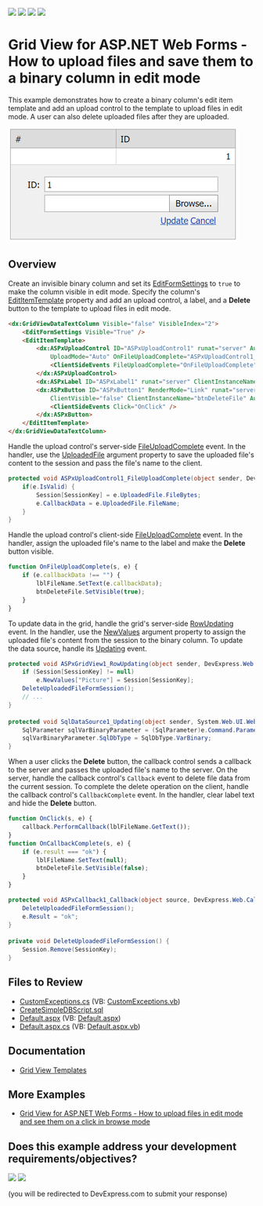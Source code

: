 <!-- default badges list -->
![](https://img.shields.io/endpoint?url=https://codecentral.devexpress.com/api/v1/VersionRange/128536070/15.1.5%2B)
[![](https://img.shields.io/badge/Open_in_DevExpress_Support_Center-FF7200?style=flat-square&logo=DevExpress&logoColor=white)](https://supportcenter.devexpress.com/ticket/details/T285123)
[![](https://img.shields.io/badge/📖_How_to_use_DevExpress_Examples-e9f6fc?style=flat-square)](https://docs.devexpress.com/GeneralInformation/403183)
[![](https://img.shields.io/badge/💬_Leave_Feedback-feecdd?style=flat-square)](#does-this-example-address-your-development-requirementsobjectives)
<!-- default badges end -->
# Grid View for ASP.NET Web Forms - How to upload files and save them to a binary column in edit mode

This example demonstrates how to create a binary column's edit item template and add an upload control to the template to upload files in edit mode. A user can also delete uploaded files after they are uploaded.

![Upload files in edit mode](UploadFilesInEditMode.png)

## Overview

Create an invisible binary column and set its [EditFormSettings](https://docs.devexpress.com/AspNet/DevExpress.Web.GridViewDataColumn.EditFormSettings) to `true` to make the column visible in edit mode. Specify the column's [EditItemTemplate](https://docs.devexpress.com/AspNet/DevExpress.Web.GridViewDataColumn.EditItemTemplate) property and add an upload control, a label, and a **Delete** button to the template to upload files in edit mode.

```aspx
<dx:GridViewDataTextColumn Visible="false" VisibleIndex="2">
    <EditFormSettings Visible="True" />
    <EditItemTemplate>
        <dx:ASPxUploadControl ID="ASPxUploadControl1" runat="server" AutoStartUpload="true"
            UploadMode="Auto" OnFileUploadComplete="ASPxUploadControl1_FileUploadComplete">
            <ClientSideEvents FileUploadComplete="OnFileUploadComplete" />
        </dx:ASPxUploadControl>
        <dx:ASPxLabel ID="ASPxLabel1" runat="server" ClientInstanceName="lblFileName" />
        <dx:ASPxButton ID="ASPxButton1" RenderMode="Link" runat="server" Text="Remove"
            ClientVisible="false" ClientInstanceName="btnDeleteFile" AutoPostBack="false">
            <ClientSideEvents Click="OnClick" />
        </dx:ASPxButton>
    </EditItemTemplate>
</dx:GridViewDataTextColumn>
```

Handle the upload control's server-side [FileUploadComplete](https://docs.devexpress.com/AspNet/DevExpress.Web.ASPxUploadControl.FileUploadComplete) event. In the handler, use the [UploadedFile](https://docs.devexpress.com/AspNet/DevExpress.Web.FileUploadCompleteEventArgs.UploadedFile) argument property to save the uploaded file's content to the session and pass the file's name to the client.

```cs
protected void ASPxUploadControl1_FileUploadComplete(object sender, DevExpress.Web.FileUploadCompleteEventArgs e) {
    if(e.IsValid) {
        Session[SessionKey] = e.UploadedFile.FileBytes;
        e.CallbackData = e.UploadedFile.FileName;
    }
}
```

Handle the upload control's client-side [FileUploadComplete](https://docs.devexpress.com/AspNet/js-ASPxClientUploadControl.FileUploadComplete) event. In the handler, assign the uploaded file's name to the label and make the **Delete** button visible.

```js
function OnFileUploadComplete(s, e) {
    if (e.callbackData !== "") {
        lblFileName.SetText(e.callbackData);
        btnDeleteFile.SetVisible(true);
    }
}
```

To update data in the grid, handle the grid's server-side [RowUpdating](https://docs.devexpress.com/AspNet/DevExpress.Web.ASPxGridView.RowUpdating) event. In the handler, use the [NewValues](https://docs.devexpress.com/AspNet/DevExpress.Web.Data.ASPxDataUpdatingEventArgs.NewValues) argument property to assign the uploaded file's content from the session to the binary column. To update the data source, handle its [Updating](https://learn.microsoft.com/en-us/dotnet/api/system.web.ui.webcontrols.sqldatasource.updating?view=netframework-4.8) event.

```cs
protected void ASPxGridView1_RowUpdating(object sender, DevExpress.Web.Data.ASPxDataUpdatingEventArgs e) {
    if (Session[SessionKey] != null)
        e.NewValues["Picture"] = Session[SessionKey];
    DeleteUploadedFileFormSession();
    // ...
}

protected void SqlDataSource1_Updating(object sender, System.Web.UI.WebControls.SqlDataSourceCommandEventArgs e) {
    SqlParameter sqlVarBinaryParameter = (SqlParameter)e.Command.Parameters[0];
    sqlVarBinaryParameter.SqlDbType = SqlDbType.VarBinary;
}
```

When a user clicks the **Delete** button, the callback control sends a callback to the server and passes the uploaded file's name to the server. On the server, handle the callback control's `Callback` event to delete file data from the current session. To complete the delete operation on the client, handle the callback control's `CallbackComplete` event. In the handler, clear label text and hide the **Delete** button.

```js
function OnClick(s, e) {
    callback.PerformCallback(lblFileName.GetText());
}
function OnCallbackComplete(s, e) {
    if (e.result === "ok") {
        lblFileName.SetText(null);
        btnDeleteFile.SetVisible(false);
    }
}
```

```cs
protected void ASPxCallback1_Callback(object source, DevExpress.Web.CallbackEventArgs e) {
    DeleteUploadedFileFormSession();
    e.Result = "ok";
}

private void DeleteUploadedFileFormSession() {
    Session.Remove(SessionKey);
}
```

## Files to Review

* [CustomExceptions.cs](./CS/App_Code/CustomExceptions.cs) (VB: [CustomExceptions.vb](./VB/App_Code/CustomExceptions.vb))
* [CreateSimpleDBScript.sql](./CS/CreateSimpleDBScript.sql)
* [Default.aspx](./CS/Default.aspx) (VB: [Default.aspx](./VB/Default.aspx))
* [Default.aspx.cs](./CS/Default.aspx.cs) (VB: [Default.aspx.vb](./VB/Default.aspx.vb))

## Documentation

* [Grid View Templates](https://docs.devexpress.com/AspNet/3718/components/grid-view/concepts/templates)

## More Examples

* [Grid View for ASP.NET Web Forms - How to upload files in edit mode and see them on a click in browse mode](https://github.com/DevExpress-Examples/aspxgridview-upload-files)
<!-- feedback -->
## Does this example address your development requirements/objectives?

[<img src="https://www.devexpress.com/support/examples/i/yes-button.svg"/>](https://www.devexpress.com/support/examples/survey.xml?utm_source=github&utm_campaign=asp-net-web-forms-grid-upload-files-to-binary-column-in-edit-mode&~~~was_helpful=yes) [<img src="https://www.devexpress.com/support/examples/i/no-button.svg"/>](https://www.devexpress.com/support/examples/survey.xml?utm_source=github&utm_campaign=asp-net-web-forms-grid-upload-files-to-binary-column-in-edit-mode&~~~was_helpful=no)

(you will be redirected to DevExpress.com to submit your response)
<!-- feedback end -->

